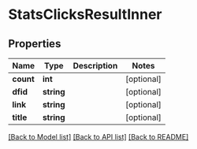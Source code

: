 # StatsClicksResultInner

## Properties
Name | Type | Description | Notes
------------ | ------------- | ------------- | -------------
**count** | **int** |  | [optional] 
**dfid** | **string** |  | [optional] 
**link** | **string** |  | [optional] 
**title** | **string** |  | [optional] 

[[Back to Model list]](../../../README_MANAGEMENT.md#documentation-for-models) [[Back to API list]](../../../README_MANAGEMENT.md#documentation-for-api-endpoints) [[Back to README]](../../../README_MANAGEMENT.md)

